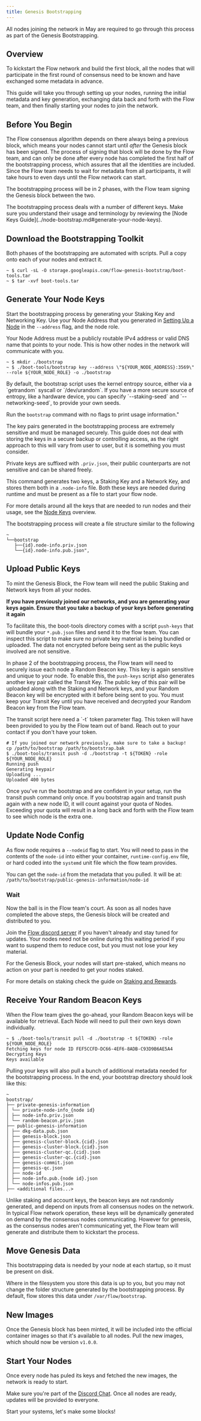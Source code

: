 ```yaml
---
title: Genesis Bootstrapping
---
```



<Admonition type="warning" title="Genesis Only">
  All nodes joining the network in May are required to go through this process as part of the Genesis Bootstrapping.
</Admonition>

## Overview

To kickstart the Flow network and build the first block, all the nodes that will participate in the first round of consensus need to be known and have exchanged some metadata in advance.

This guide will take you through setting up your nodes, running the initial metadata and key generation, exchanging data back and forth with the Flow team, and then finally starting your nodes to join the network.

## Before You Begin

The Flow consensus algorithm depends on there always being a previous block, which means your nodes cannot start until _after_ the Genesis block has been signed. The process of signing that block will be done by the Flow team, and can only be done after every node has completed the first half of the bootstrapping process, which assures that all the identities are included. Since the Flow team needs to wait for metadata from all participants, it will take hours to even days until the Flow network can start.

The bootstrapping process will be in 2 phases, with the Flow team signing the Genesis block between the two.

<Admonition type="info" title="Understanding Keys">
  The bootstrapping process deals with a number of different keys. Make sure you understand their usage and terminology by reviewing the [Node Keys Guide](../node-bootstrap.md#generate-your-node-keys).
</Admonition>

## Download the Bootstrapping Toolkit

Both phases of the bootstrapping are automated with scripts. Pull a copy onto each of your nodes and extract it.

```shell Pull-boot-tools
~ $ curl -sL -O storage.googleapis.com/flow-genesis-bootstrap/boot-tools.tar
~ $ tar -xvf boot-tools.tar
```

## Generate Your Node Keys

Start the bootstrapping process by generating your Staking Key and Networking Key. Use your Node Address that you generated in [Setting Up a Node](../node-setup.md) in the `--address` flag, and the node role.

<Admonition type="warning" title="Node Address">Your Node Address must be a publicly routable IPv4 address or valid DNS name that points to your node. This is how other nodes in the network will communicate with you.</Admonition>

```shell Generate-bootstrap-keys"
~ $ mkdir ./bootstrap
~ $ ./boot-tools/bootstrap key --address \"${YOUR_NODE_ADDRESS}:3569\" --role ${YOUR_NODE_ROLE} -o ./bootstrap
```

<Admonition type="info" title="BYO Entropy">
  By default, the bootstrap script uses the kernel entropy source, either via a `getrandom` syscall or `/dev/urandom`. If you have a more secure source of entropy, like a hardware device, you can specify `--staking-seed` and `--networking-seed`, to provide your own seeds.
  
  Run the `bootstrap` command with no flags to print usage information."
</Admonition>

<Admonition type="danger" title="Protect your keys!">
  The key pairs generated in the bootstrapping process are extremely sensitive and must be managed securely. This guide does not deal with storing the keys in a secure backup or controlling access, as the right approach to this will vary from user to user, but it is something you must consider.
  
  Private keys are suffixed with `.priv.json`, their public counterparts are not sensitive and can be shared freely.
</Admonition>

This command generates two keys, a Staking Key and a Network Key, and stores them both in a `.node-info` file. Both these keys are needed during runtime and must be present as a file to start your flow node.

For more details around all the keys that are needed to run nodes and their usage, see the [Node Keys](../node-bootstrap.md#generate-your-node-keys) overview.

The bootstrapping process will create a file structure similar to the following

```text bootstrap-directory
~
└──bootstrap
   ├──{id}.node-info.priv.json
   └──{id}.node-info.pub.json",
```

## Upload Public Keys

To mint the Genesis Block, the Flow team will need the public Staking and Network keys from all your nodes.

**If you have previously joined our networks, and you are generating your keys again. Ensure that you take a backup of your keys before generating it again**

To facilitate this, the boot-tools directory comes with a script `push-keys` that will bundle your `*.pub.json` files and send it to the flow team. You can inspect this script to make sure no private key material is being bundled or uploaded. The data not encrypted before being sent as the public keys involved are not sensitive.

In phase 2 of the bootstrapping process, the Flow team will need to securely issue each node a Random Beacon key. This key is again sensitive and unique to your node. To enable this, the `push-keys` script also generates another key pair called the Transit Key. The public key of this pair will be uploaded along with the Staking and Network keys, and your Random Beacon key will be encrypted with it before being sent to you. You must keep your Transit Key until you have received and decrypted your Random Beacon key from the Flow team.

<Admonition type="warning" title="Token Needed">
  The transit script here need a `-t` token parameter flag. This token will have been provided to you by the Flow team out of band. Reach out to your contact if you don't have your token.
</Admonition>

```shell Upload-public-keys
# If you joined our network previously, make sure to take a backup!
cp /path/to/bootstrap /path/to/bootstrap.bak
$ ./boot-tools/transit push -d ./bootstrap -t ${TOKEN} -role ${YOUR_NODE_ROLE}
Running push
Generating keypair
Uploading ...
Uploaded 400 bytes

```

<Admonition type="danger" title="One and Done!">
  Once you've run the bootstrap and are confident in your setup, run the transit push command only once. If you bootstrap again and transit push again with a new node ID, it will count against your quota of Nodes. Exceeding your quota will result in a long back and forth with the Flow team to see which node is the extra one.
</Admonition>

## Update Node Config

As flow node requires a `--nodeid` flag to start. You will need to pass in the contents of the `node-id` into either your container, `runtime-config.env` file, or hard coded into the `systemd` unit file which the flow team provides.

You can get the `node-id` from the metadata that you pulled. It will be at: `/path/to/bootstrap/public-genesis-information/node-id`

### Wait

Now the ball is in the Flow team's court. As soon as all nodes have completed the above steps, the Genesis block will be created and distributed to you.

Join the [Flow discord server](https://chat.onflow.org) if you haven't already and stay tuned for updates. Your nodes need not be online during this waiting period if you want to suspend them to reduce cost, but you must not lose your key material.

<Admonition type="info" title="A Note on Staking">
  For the Genesis Block, your nodes will start pre-staked, which means no action on your part is needed to get your nodes staked.
  
  For more details on staking check the guide on [Staking and Rewards](../../../staking/08-staking-rewards.md).
</Admonition>

## Receive Your Random Beacon Keys

When the Flow team gives the go-ahead, your Random Beacon keys will be available for retrieval. Each Node will need to pull their own keys down individually.

```shell Pull-beacon-keys
~ $ ./boot-tools/transit pull -d ./bootstrap -t ${TOKEN} -role ${YOUR_NODE_ROLE}
Fetching keys for node ID FEF5CCFD-DC66-4EF6-8ADB-C93D9B6AE5A4
Decrypting Keys
Keys available
```

Pulling your keys will also pull a bunch of additional metadata needed for the bootstrapping process.
In the end, your bootstrap directory should look like this:

```text bootstrap-directory
~
bootstrap/
├── private-genesis-information
│ └── private-node-info_{node id}
│ ├── node-info.priv.json
│ └── random-beacon.priv.json
├── public-genesis-information
│ ├── dkg-data.pub.json
│ ├── genesis-block.json
│ ├── genesis-cluster-block.{cid}.json
│ ├── genesis-cluster-block.{cid}.json
│ ├── genesis-cluster-qc.{cid}.json
│ ├── genesis-cluster-qc.{cid}.json
│ ├── genesis-commit.json
│ ├── genesis-qc.json
│ ├── node-id
│ ├── node-info.pub.{node id}.json
│ └── node-infos.pub.json
├── <additional files...>
```


<Admonition type="info" title="Why are we generating the beacon keys for you?">
  Unlike staking and account keys, the beacon keys are not randomly generated, and depend on inputs from all consensus nodes on the network. In typical Flow network operation, these keys will be dynamically generated on demand by the consensus nodes communicating. However for genesis, as the consensus nodes aren't communicating yet, the Flow team will generate and distribute them to kickstart the process.
</Admonition>

## Move Genesis Data

This bootstrapping data is needed by your node at each startup, so it must be present on disk.

Where in the filesystem you store this data is up to you, but you may not change the folder structure generated by the bootstrapping process. By default, flow stores this data under `/var/flow/bootstrap`.

## New Images

Once the Genesis block has been minted, it will be included into the official container images so that it's available to all nodes. Pull the new images, which should now be version `v1.0.0`.

## Start Your Nodes

Once every node has puled its keys and fetched the new images, the network is ready to start.

Make sure you're part of the [Discord Chat](https://chat.onflow.org). Once all nodes are ready, updates will be provided to everyone.

Start your systems, let's make some blocks!
